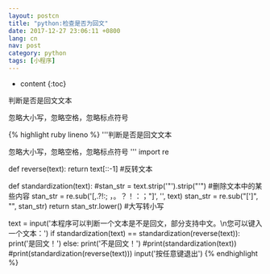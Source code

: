 ```yaml
---
layout: postcn
title: "python:检查是否为回文"
date: 2017-12-27 23:06:11 +0800
lang: cn
nav: post
category: python
tags: [小程序]
---
```


* content
{:toc}

判断是否是回文文本

忽略大小写，忽略空格，忽略标点符号
<!-- more -->
{% highlight ruby lineno %}
'''判断是否是回文文本

忽略大小写，忽略空格，忽略标点符号
'''
import re

def reverse(text):
	return text[::-1]	#反转文本

def standardization(text):
	#stan_str = text.strip('"').strip("'")	#删除文本中的某些内容
	stan_str = re.sub('[,.?!:; ，。？！：；"]', '', text)
	stan_str = re.sub("[']", "", stan_str)
	return stan_str.lower()	#大写转小写

text = input('本程序可以判断一个文本是不是回文，部分支持中文。\n您可以键入一个文本：')
if standardization(text) == standardization(reverse(text)):
	print('是回文！')
else:
	print('不是回文！')
#print(standardization(text))
#print(standardization(reverse(text)))
input('按任意键退出')
{% endhighlight %}